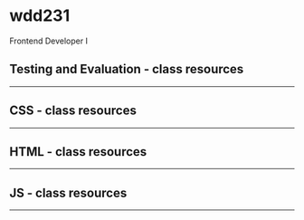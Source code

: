 # wdd231
Frontend Developer I

## Testing and Evaluation - class resources
- - -


## CSS - class resources
- - -


## HTML - class resources
- - -


## JS - class resources
- - -